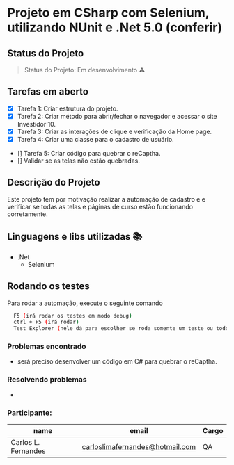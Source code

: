
# Projeto em CSharp com Selenium, utilizando NUnit e .Net 5.0 (conferir)


## Status do Projeto
> Status do Projeto: Em desenvolvimento :warning:

## Tarefas em aberto
- [x] Tarefa 1: Criar estrutura do projeto.
- [x] Tarefa 2: Criar método para abrir/fechar o navegador e acessar o site Investidor 10.
- [x] Tarefa 3: Criar as interações de clique e verificação da Home page.
- [x] Tarefa 4: Criar uma classe para o cadastro de usuário.
- [] Tarefa 5: Criar código para quebrar o reCaptha.
- [] Validar se as telas não estão quebradas.

## Descrição do Projeto
Este projeto tem por motivação realizar a automação de cadastro e e verificar se todas as telas e páginas de curso estão funcionando corretamente.



## Linguagens e libs utilizadas :books:
- .Net 
    - Selenium

## Rodando os testes

Para rodar a automação, execute o seguinte comando

```bash
  F5 (irá rodar os testes em modo debug)
  ctrl + F5 (irá rodar)
  Test Explorer (nele dá para escolher se roda somente um teste ou todos que tiver)
```
### Problemas encontrado
- será preciso desenvolver um código em C# para quebrar o reCaptha.


### Resolvendo problemas
-

### Participante:

|name|email|Cargo|
| -------- | -------- | -------- 
|Carlos L. Fernandes|carloslimafernandes@hotmail.com|QA|
